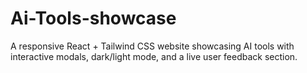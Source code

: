 # Ai-Tools-showcase
A responsive React + Tailwind CSS website showcasing AI tools with interactive modals, dark/light mode, and a live user feedback section.
